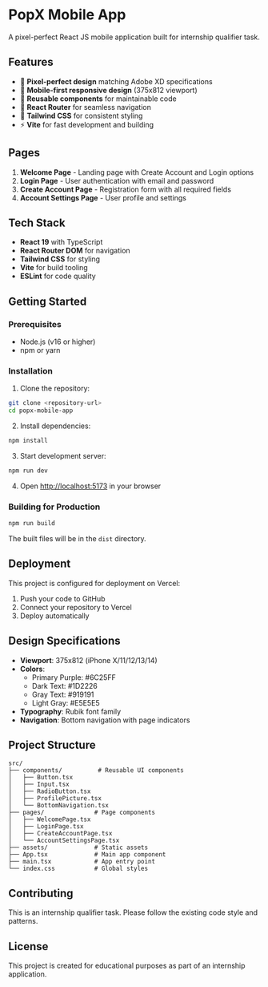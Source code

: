  # PopX Mobile App

A pixel-perfect React JS mobile application built for internship qualifier task.

## Features

- 🎨 **Pixel-perfect design** matching Adobe XD specifications
- 📱 **Mobile-first responsive design** (375x812 viewport)
- 🧩 **Reusable components** for maintainable code
- 🚀 **React Router** for seamless navigation
- 🎯 **Tailwind CSS** for consistent styling
- ⚡ **Vite** for fast development and building

## Pages

1. **Welcome Page** - Landing page with Create Account and Login options
2. **Login Page** - User authentication with email and password
3. **Create Account Page** - Registration form with all required fields
4. **Account Settings Page** - User profile and settings

## Tech Stack

- **React 19** with TypeScript
- **React Router DOM** for navigation
- **Tailwind CSS** for styling
- **Vite** for build tooling
- **ESLint** for code quality

## Getting Started

### Prerequisites

- Node.js (v16 or higher)
- npm or yarn

### Installation

1. Clone the repository:
```bash
git clone <repository-url>
cd popx-mobile-app
```

2. Install dependencies:
```bash
npm install
```

3. Start development server:
```bash
npm run dev
```

4. Open [http://localhost:5173](http://localhost:5173) in your browser

### Building for Production

```bash
npm run build
```

The built files will be in the `dist` directory.

## Deployment

This project is configured for deployment on Vercel:

1. Push your code to GitHub
2. Connect your repository to Vercel
3. Deploy automatically

## Design Specifications

- **Viewport**: 375x812 (iPhone X/11/12/13/14)
- **Colors**: 
  - Primary Purple: #6C25FF
  - Dark Text: #1D2226
  - Gray Text: #919191
  - Light Gray: #E5E5E5
- **Typography**: Rubik font family
- **Navigation**: Bottom navigation with page indicators

## Project Structure

```
src/
├── components/          # Reusable UI components
│   ├── Button.tsx
│   ├── Input.tsx
│   ├── RadioButton.tsx
│   ├── ProfilePicture.tsx
│   └── BottomNavigation.tsx
├── pages/              # Page components
│   ├── WelcomePage.tsx
│   ├── LoginPage.tsx
│   ├── CreateAccountPage.tsx
│   └── AccountSettingsPage.tsx
├── assets/             # Static assets
├── App.tsx             # Main app component
├── main.tsx            # App entry point
└── index.css           # Global styles
```

## Contributing

This is an internship qualifier task. Please follow the existing code style and patterns.

## License

This project is created for educational purposes as part of an internship application.